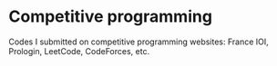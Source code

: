# Competitive programming

Codes I submitted on competitive programming websites: France IOI, Prologin, LeetCode, CodeForces, etc.
